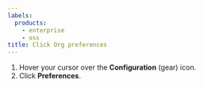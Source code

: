 ```yaml
---
labels:
  products:
    - enterprise
    - oss
title: Click Org preferences
---
```


1. Hover your cursor over the **Configuration** (gear) icon.
1. Click **Preferences**.
